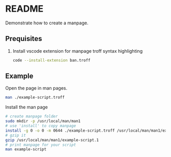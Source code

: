 # README
Demonstrate how to create a manpage. 

## Prequisites 
1. Install vscode extension for manpage troff syntax highlighting
    ```sh
    code --install-extension ban.troff
    ```

## Example
Open the page in man pages.
```sh
man ./example-script.troff  
```

Install the man page
```sh
# create manpage folder
sudo mkdir -p /usr/local/man/man1  
# use 'install' to copy manpage     
install -g 0 -o 0 -m 0644 ./example-script.troff /usr/local/man/man1/example-script.1
# gzip it
gzip /usr/local/man/man1/example-script.1
# print manpage for your script
man example-script
```


